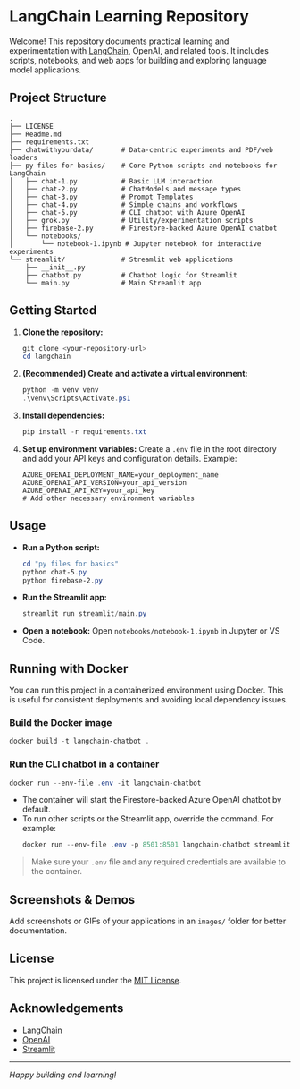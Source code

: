 # LangChain Learning Repository

Welcome! This repository documents practical learning and experimentation with [LangChain](https://python.langchain.com/), OpenAI, and related tools. It includes scripts, notebooks, and web apps for building and exploring language model applications.

## Project Structure

```
.
├── LICENSE
├── Readme.md
├── requirements.txt
├── chatwithyourdata/       # Data-centric experiments and PDF/web loaders
├── py files for basics/    # Core Python scripts and notebooks for LangChain
│   ├── chat-1.py           # Basic LLM interaction
│   ├── chat-2.py           # ChatModels and message types
│   ├── chat-3.py           # Prompt Templates
│   ├── chat-4.py           # Simple chains and workflows
│   ├── chat-5.py           # CLI chatbot with Azure OpenAI
│   ├── grok.py             # Utility/experimentation scripts
│   ├── firebase-2.py       # Firestore-backed Azure OpenAI chatbot
│   └── notebooks/
│       └── notebook-1.ipynb # Jupyter notebook for interactive experiments
└── streamlit/              # Streamlit web applications
    ├── __init__.py
    ├── chatbot.py          # Chatbot logic for Streamlit
    └── main.py             # Main Streamlit app
```

## Getting Started

1. **Clone the repository:**
    ```powershell
    git clone <your-repository-url>
    cd langchain
    ```
2. **(Recommended) Create and activate a virtual environment:**
    ```powershell
    python -m venv venv
    .\venv\Scripts\Activate.ps1
    ```
3. **Install dependencies:**
    ```powershell
    pip install -r requirements.txt
    ```
4. **Set up environment variables:**
    Create a `.env` file in the root directory and add your API keys and configuration details. Example:
    ```env
    AZURE_OPENAI_DEPLOYMENT_NAME=your_deployment_name
    AZURE_OPENAI_API_VERSION=your_api_version
    AZURE_OPENAI_API_KEY=your_api_key
    # Add other necessary environment variables
    ```

## Usage

- **Run a Python script:**
    ```powershell
    cd "py files for basics"
    python chat-5.py
    python firebase-2.py
    ```
- **Run the Streamlit app:**
    ```powershell
    streamlit run streamlit/main.py
    ```
- **Open a notebook:**
    Open `notebooks/notebook-1.ipynb` in Jupyter or VS Code.

## Running with Docker

You can run this project in a containerized environment using Docker. This is useful for consistent deployments and avoiding local dependency issues.

### Build the Docker image
```powershell
docker build -t langchain-chatbot .
```

### Run the CLI chatbot in a container
```powershell
docker run --env-file .env -it langchain-chatbot
```

- The container will start the Firestore-backed Azure OpenAI chatbot by default.
- To run other scripts or the Streamlit app, override the command. For example:
  ```powershell
  docker run --env-file .env -p 8501:8501 langchain-chatbot streamlit run streamlit/main.py
  ```

> Make sure your `.env` file and any required credentials are available to the container.

## Screenshots & Demos

Add screenshots or GIFs of your applications in an `images/` folder for better documentation.

## License

This project is licensed under the [MIT License](LICENSE).

## Acknowledgements

- [LangChain](https://www.langchain.com/)
- [OpenAI](https://openai.com/)
- [Streamlit](https://streamlit.io/)

---

*Happy building and learning!*